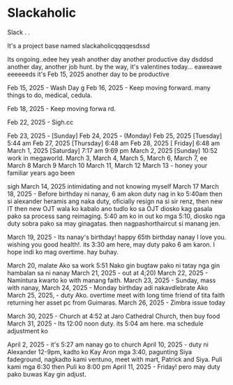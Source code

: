 # Slackaholic
Slack . . 

It's a project base named slackaholicqqqqesdssd

Its ongoing..edee
hey
 yeah
another day another productive day
dsddsd
another day, another job hunt. by the way, it's valentines today...
eaweawe
 eeeeeeds
it's Feb 15, 2025 another day to be productive 

Feb 15, 2025 - Wash Day
g
Feb 16, 2025 - Keep moving forward. many things to do, medical, cedula.

Feb 18, 2025 - Keep moving forwa rd.

Feb 22, 2025 - Sigh.cc

Feb 23, 2025 - [Sunday] 
Feb 24, 2025 - (Monday)
Feb 25, 2025 [Tuesday] 5:44 am
Feb 27, 2025 [Thursday] 6:48 am
Feb 28, 2025 [ Friday] 6:48 am
March 1, 2025 [Saturday] 7:17 am 9:69 pm
March 2, 2025 [Sunday] 10:52 work in megaworld.
March 3, 
March 4,
March 5,
March 6,
March 7,
ee
March 8
March 9
March 10
March 11, 
March 12
March 13 - honey your familiar years ago been 

sigh March 14, 2025 intimidating and not knowing myself
March 17
March 18, 2025 - Before birthday ni nanay, 6 am akon duty nag in ko 5:40am then si alexander heramis ang naka duty, oficially resign na si sir renz, then new IT then new OJT wala ko kabalo ano tudlo ko sa OJT diosko kag gasala pako sa process sang reimaging. 5:40 am ko in out ko mga 5:10, diosko nga duty sobra pako sa may ginagatas. then nagpashorthaircut si manang jen.

March 19, 2025 - Its nanay's birthday! happy 65th birthday nanay I love you. wishing you good health!. its 3:30 am here, may duty pako 6 am karon. I hope indi ko mag overtime. hay buhay.

March 20, malate Ako sa work 5:51 Nako gin bugtaw pako ni tatay nga gin hambalan sa ni nanay
March 21, 2025 - out at 4;20)
March 22, 2025 - Namintura kwarto ko with manang faith.
March 23, 2025 - Sunday, mass with nanay, 
March 24, 2025 - Monday birthday adi nakavdlebrate Ako
March 25, 2025, - duty Ako. overtime meet with long time friend of tita faith returning her asset pc from Guimaras.
March 26, 2025 - Zimbra issue today

March 30, 2025 - Church at 4:52 at Jaro Cathedral Church, then buy food
March 31, 2025 - Its 12:00 noon duty. its 5:04 am here. ma schedule adjustment ko 

April 2, 2025 - it's 5:27 am nanay go to church
April 10, 2025 - duty ni Alexander 12-9pm, kadto ko Kay Aron mga 3:40, pagunting Siya fadeground, nagkadto kami ventuno, meet with mart, Patrick and Siya. Puli kami mga 6:30 then Puli ko 8:00 pm 
April 11, 2025 - Friday! pero may duty pako buwas Kay gin adjust.
